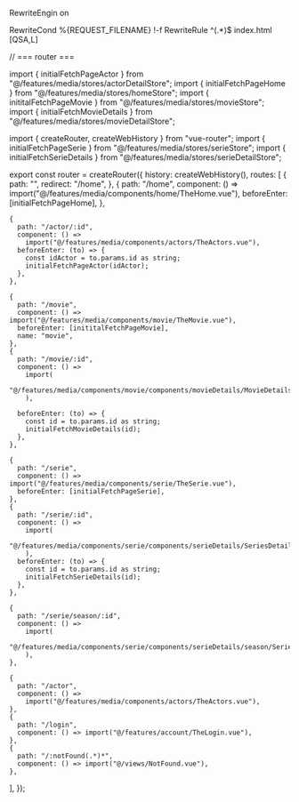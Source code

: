 RewriteEngin on

RewriteCond %{REQUEST_FILENAME} !-f
RewriteRule ^(.*)$ index.html [QSA,L]




// === router ===

import { initialFetchPageActor } from "@/features/media/stores/actorDetailStore";
import { initialFetchPageHome } from "@/features/media/stores/homeStore";
import { inititalFetchPageMovie } from "@/features/media/stores/movieStore";
import { initialFetchMovieDetails } from "@/features/media/stores/movieDetailStore";

import { createRouter, createWebHistory } from "vue-router";
import { initialFetchPageSerie } from "@/features/media/stores/serieStore";
import { initialFetchSerieDetails } from "@/features/media/stores/serieDetailStore";

export const router = createRouter({
  history: createWebHistory(),
  routes: [
    {
      path: "",
      redirect: "/home",
    },
    {
      path: "/home",
      component: () => import("@/features/media/components/home/TheHome.vue"),
      beforeEnter: [initialFetchPageHome],
    },

    {
      path: "/actor/:id",
      component: () =>
        import("@/features/media/components/actors/TheActors.vue"),
      beforeEnter: (to) => {
        const idActor = to.params.id as string;
        initialFetchPageActor(idActor);
      },
    },

    {
      path: "/movie",
      component: () => import("@/features/media/components/movie/TheMovie.vue"),
      beforeEnter: [inititalFetchPageMovie],
      name: "movie",
    },
    {
      path: "/movie/:id",
      component: () =>
        import(
          "@/features/media/components/movie/components/movieDetails/MovieDetails.vue"
        ),

      beforeEnter: (to) => {
        const id = to.params.id as string;
        initialFetchMovieDetails(id);
      },
    },

    {
      path: "/serie",
      component: () => import("@/features/media/components/serie/TheSerie.vue"),
      beforeEnter: [initialFetchPageSerie],
    },
    {
      path: "/serie/:id",
      component: () =>
        import(
          "@/features/media/components/serie/components/serieDetails/SeriesDetails.vue"
        ),
      beforeEnter: (to) => {
        const id = to.params.id as string;
        initialFetchSerieDetails(id);
      },
    },

    {
      path: "/serie/season/:id",
      component: () =>
        import(
          "@/features/media/components/serie/components/serieDetails/season/SerieSeason.vue"
        ),
    },

    {
      path: "/actor",
      component: () =>
        import("@/features/media/components/actors/TheActors.vue"),
    },
    {
      path: "/login",
      component: () => import("@/features/account/TheLogin.vue"),
    },
    {
      path: "/:notFound(.*)*",
      component: () => import("@/views/NotFound.vue"),
    },
  ],
});
